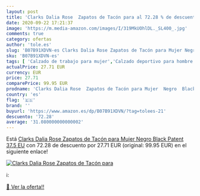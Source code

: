 ```yaml
---
layout: post
title: 'Clarks Dalia Rose  Zapatos de Tacón para al 72.28 % de descuento'
date: 2020-09-22 17:21:37
image: 'https://m.media-amazon.com/images/I/319MkUOhlDL._SL400_.jpg'
comments: true
category: ofertas
author: 'tole.es'
slug: 'B07B91XDVN-es Clarks Dalia Rose Zapatos de Tacón para Mujer Negro Black...'
sku: 'B07B91XDVN-es'
tags: [ 'Calzado de trabajo para mujer','Calzado deportivo para hombre','Calzado sanitario y de hostelería para mujer','Chanclas y sandalias de piscina para hombre','Sandalias y chanclas para niña','Zapatillas y calzado deportivo para hombre','Zapatos','Zapatos para hombre','Zapatos para mujer','Zapatos para niñas pequeñas','Zapatos y complementos','Zuecos sanitarios y de hostelería para mujer','Zuecos y mules para hombre','zapatos', ]
actualPrice: 27.71 EUR
currency: EUR
price: 27.71
comparePrice: 99.95 EUR
prodname: 'Clarks Dalia Rose  Zapatos de Tacón para Mujer  Negro  Black Patent   37.5 EU'
country: 'es'
flag: '🇪🇸'
brand: ''
buyurl: 'https://www.amazon.es/dp/B07B91XDVN/?tag=tolees-21'
descuento: '72.28'
average: '31.080000000000002'
---
```


Está [Clarks Dalia Rose  Zapatos de Tacón para Mujer  Negro  Black Patent   37.5 EU](https://www.amazon.es/dp/B07B91XDVN/?tag=tolees-21) con 72.28 de descuento por 27.71 EUR (original: 99.95 EUR) en el siguiente enlace!

[![Clarks Dalia Rose  Zapatos de Tacón para](https://m.media-amazon.com/images/I/319MkUOhlDL._SL400_.jpg)](https://www.amazon.es/dp/B07B91XDVN/?tag=tolees-21)

ℹ️:


[🛒 Ver la oferta!!](https://www.amazon.es/dp/B07B91XDVN/?tag=tolees-21)
